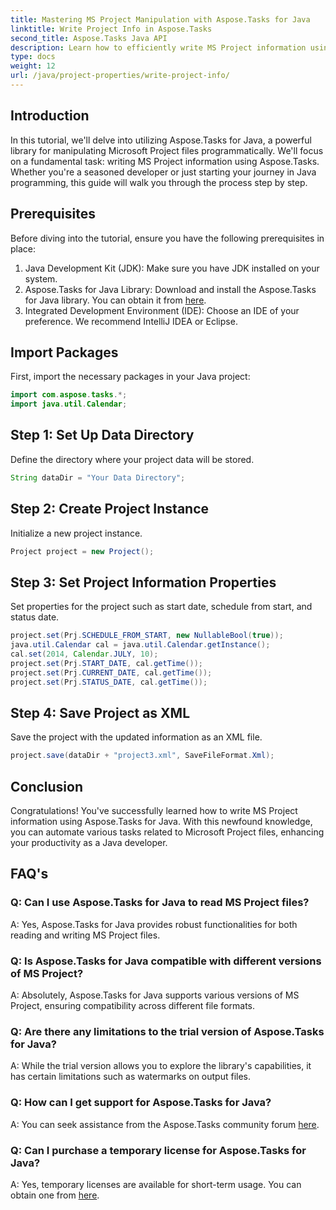 ```yaml
---
title: Mastering MS Project Manipulation with Aspose.Tasks for Java
linktitle: Write Project Info in Aspose.Tasks
second_title: Aspose.Tasks Java API
description: Learn how to efficiently write MS Project information using Aspose.Tasks for Java. Step-by-step guide for Java developers.
type: docs
weight: 12
url: /java/project-properties/write-project-info/
---
```

## Introduction
In this tutorial, we'll delve into utilizing Aspose.Tasks for Java, a powerful library for manipulating Microsoft Project files programmatically. We'll focus on a fundamental task: writing MS Project information using Aspose.Tasks. Whether you're a seasoned developer or just starting your journey in Java programming, this guide will walk you through the process step by step.
## Prerequisites
Before diving into the tutorial, ensure you have the following prerequisites in place:
1. Java Development Kit (JDK): Make sure you have JDK installed on your system.
2. Aspose.Tasks for Java Library: Download and install the Aspose.Tasks for Java library. You can obtain it from [here](https://releases.aspose.com/tasks/java/).
3. Integrated Development Environment (IDE): Choose an IDE of your preference. We recommend IntelliJ IDEA or Eclipse.

## Import Packages
First, import the necessary packages in your Java project:
```java
import com.aspose.tasks.*;
import java.util.Calendar;
```

## Step 1: Set Up Data Directory
Define the directory where your project data will be stored.
```java
String dataDir = "Your Data Directory";
```
## Step 2: Create Project Instance
Initialize a new project instance.
```java
Project project = new Project();
```
## Step 3: Set Project Information Properties
Set properties for the project such as start date, schedule from start, and status date.
```java
project.set(Prj.SCHEDULE_FROM_START, new NullableBool(true));
java.util.Calendar cal = java.util.Calendar.getInstance();
cal.set(2014, Calendar.JULY, 10);
project.set(Prj.START_DATE, cal.getTime());
project.set(Prj.CURRENT_DATE, cal.getTime());
project.set(Prj.STATUS_DATE, cal.getTime());
```
## Step 4: Save Project as XML
Save the project with the updated information as an XML file.
```java
project.save(dataDir + "project3.xml", SaveFileFormat.Xml);
```

## Conclusion
Congratulations! You've successfully learned how to write MS Project information using Aspose.Tasks for Java. With this newfound knowledge, you can automate various tasks related to Microsoft Project files, enhancing your productivity as a Java developer.
## FAQ's
### Q: Can I use Aspose.Tasks for Java to read MS Project files?
A: Yes, Aspose.Tasks for Java provides robust functionalities for both reading and writing MS Project files.
### Q: Is Aspose.Tasks for Java compatible with different versions of MS Project?
A: Absolutely, Aspose.Tasks for Java supports various versions of MS Project, ensuring compatibility across different file formats.
### Q: Are there any limitations to the trial version of Aspose.Tasks for Java?
A: While the trial version allows you to explore the library's capabilities, it has certain limitations such as watermarks on output files.
### Q: How can I get support for Aspose.Tasks for Java?
A: You can seek assistance from the Aspose.Tasks community forum [here](https://forum.aspose.com/c/tasks/15).
### Q: Can I purchase a temporary license for Aspose.Tasks for Java?
A: Yes, temporary licenses are available for short-term usage. You can obtain one from [here](https://purchase.aspose.com/temporary-license/).
